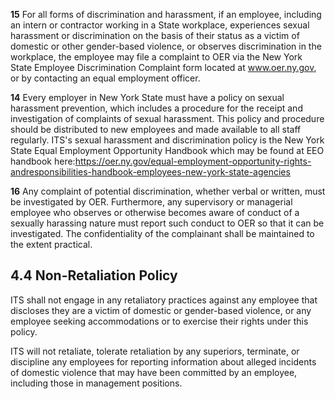 **15** For all forms of discrimination and harassment, if an employee, including an intern or contractor working in a State workplace, experiences sexual harassment or discrimination on the basis of their status as a victim of domestic or other gender-based violence, or observes discrimination in the workplace, the employee may file a complaint to OER via the New York State Employee Discrimination Complaint form located at www.oer.ny.gov, or by contacting an equal employment officer.

**14** Every employer in New York State must have a policy on sexual harassment prevention, which includes a procedure for the receipt and investigation of complaints of sexual harassment. This policy and procedure should be distributed to new employees and made available to all staff regularly. ITS's sexual harassment and discrimination policy is the New York State Equal Employment Opportunity Handbook which may be found at EEO handbook here:https://oer.ny.gov/equal-employment-opportunity-rights-andresponsibilities-handbook-employees-new-york-state-agencies

**16** Any complaint of potential discrimination, whether verbal or written, must be investigated by OER. Furthermore, any supervisory or managerial employee who observes or otherwise becomes aware of conduct of a sexually harassing nature must report such conduct to OER so that it can be investigated. The confidentiality of the complainant shall be maintained to the extent practical.

## **4.4 Non-Retaliation Policy**

ITS shall not engage in any retaliatory practices against any employee that discloses they are a victim of domestic or gender-based violence, or any employee seeking accommodations or to exercise their rights under this policy.

ITS will not retaliate, tolerate retaliation by any superiors, terminate, or discipline any employees for reporting information about alleged incidents of domestic violence that may have been committed by an employee, including those in management positions.